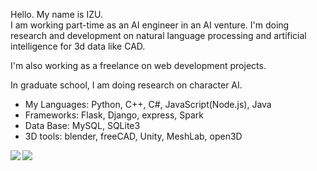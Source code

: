 Hello. My name is IZU.<br />
I am working part-time as an AI engineer in an AI venture. I'm doing research and development on natural language processing and artificial intelligence for 3d data like CAD.

I'm also working as a freelance on web development projects.

In graduate school, I am doing research on character AI.

- My Languages: Python, C++, C#, JavaScript(Node.js), Java
- Frameworks: Flask, Django, express, Spark
- Data Base: MySQL, SQLite3
- 3D tools: blender, freeCAD, Unity, MeshLab, open3D

<a href="https://github.com/anuraghazra/github-readme-stats">
  <img align="left" src="https://github-readme-stats.vercel.app/api?username=izukune&show_icons=true&theme=tokyonight&show_icons=true" />
</a>
<a href="https://github.com/anuraghazra/github-readme-stats">
  <img align="left" src="https://github-readme-stats.vercel.app/api/top-langs/?username=izukune&theme=tokyonight&show_icons=true" />
</a>
